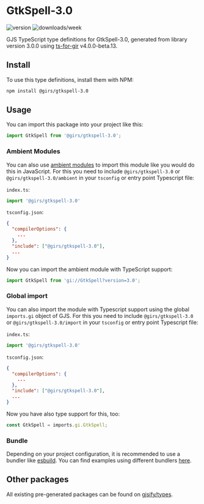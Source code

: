 
# GtkSpell-3.0

![version](https://img.shields.io/npm/v/@girs/gtkspell-3.0)
![downloads/week](https://img.shields.io/npm/dw/@girs/gtkspell-3.0)


GJS TypeScript type definitions for GtkSpell-3.0, generated from library version 3.0.0 using [ts-for-gir](https://github.com/gjsify/ts-for-gir) v4.0.0-beta.13.


## Install

To use this type definitions, install them with NPM:
```bash
npm install @girs/gtkspell-3.0
```

## Usage

You can import this package into your project like this:
```ts
import GtkSpell from '@girs/gtkspell-3.0';
```

### Ambient Modules

You can also use [ambient modules](https://github.com/gjsify/ts-for-gir/tree/main/packages/cli#ambient-modules) to import this module like you would do this in JavaScript.
For this you need to include `@girs/gtkspell-3.0` or `@girs/gtkspell-3.0/ambient` in your `tsconfig` or entry point Typescript file:

`index.ts`:
```ts
import '@girs/gtkspell-3.0'
```

`tsconfig.json`:
```json
{
  "compilerOptions": {
    ...
  },
  "include": ["@girs/gtkspell-3.0"],
  ...
}
```

Now you can import the ambient module with TypeScript support: 

```ts
import GtkSpell from 'gi://GtkSpell?version=3.0';
```

### Global import

You can also import the module with Typescript support using the global `imports.gi` object of GJS.
For this you need to include `@girs/gtkspell-3.0` or `@girs/gtkspell-3.0/import` in your `tsconfig` or entry point Typescript file:

`index.ts`:
```ts
import '@girs/gtkspell-3.0'
```

`tsconfig.json`:
```json
{
  "compilerOptions": {
    ...
  },
  "include": ["@girs/gtkspell-3.0"],
  ...
}
```

Now you have also type support for this, too:

```ts
const GtkSpell = imports.gi.GtkSpell;
```

### Bundle

Depending on your project configuration, it is recommended to use a bundler like [esbuild](https://esbuild.github.io/). You can find examples using different bundlers [here](https://github.com/gjsify/ts-for-gir/tree/main/examples).

## Other packages

All existing pre-generated packages can be found on [gjsify/types](https://github.com/gjsify/types).

